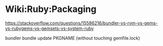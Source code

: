 # Wiki:Ruby:Packaging

https://stackoverflow.com/questions/15586216/bundler-vs-rvm-vs-gems-vs-rubygems-vs-gemsets-vs-system-ruby


bundler
bundle update PKGNAME (without touching gemfile.lock)


